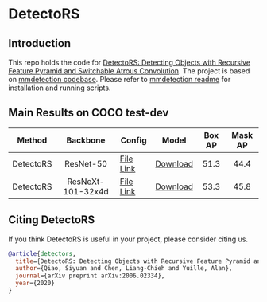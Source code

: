 # DetectoRS

## Introduction

This repo holds the code for [DetectoRS: Detecting Objects with Recursive Feature Pyramid and Switchable Atrous Convolution](https://arxiv.org/pdf/2006.02334.pdf).
The project is based on [mmdetection codebase](https://github.com/open-mmlab/mmdetection).
Please refer to [mmdetection readme](README.mmdet.md) for installation and running scripts.

## Main Results on COCO test-dev

| Method    | Backbone          | Config | Model | Box AP | Mask AP |
|-----------|:-----------------:|--------------|--------------|:------------:|:------------:|
| DetectoRS | ResNet-50         | [File Link](configs/DetectoRS/DetectoRS_mstrain_400_1200_r50_40e.py) | [Download](http://cs.jhu.edu/~syqiao/DetectoRS/DetectoRS_R50-0f1c8080.pth) | 51.3 | 44.4 |
| DetectoRS | ResNeXt-101-32x4d | [File Link](configs/DetectoRS/DetectoRS_mstrain_400_1200_x101_32x4d_40e.py) | [Download](https://www.cs.jhu.edu/~syqiao/DetectoRS/DetectoRS_X101-ed983634.pth) | 53.3 | 45.8 |

## Citing DetectoRS

If you think DetectoRS is useful in your project, please consider citing us.

```BibTeX
@article{detectors,
  title={DetectoRS: Detecting Objects with Recursive Feature Pyramid and Switchable Atrous Convolution},
  author={Qiao, Siyuan and Chen, Liang-Chieh and Yuille, Alan},
  journal={arXiv preprint arXiv:2006.02334},
  year={2020}
}
```
